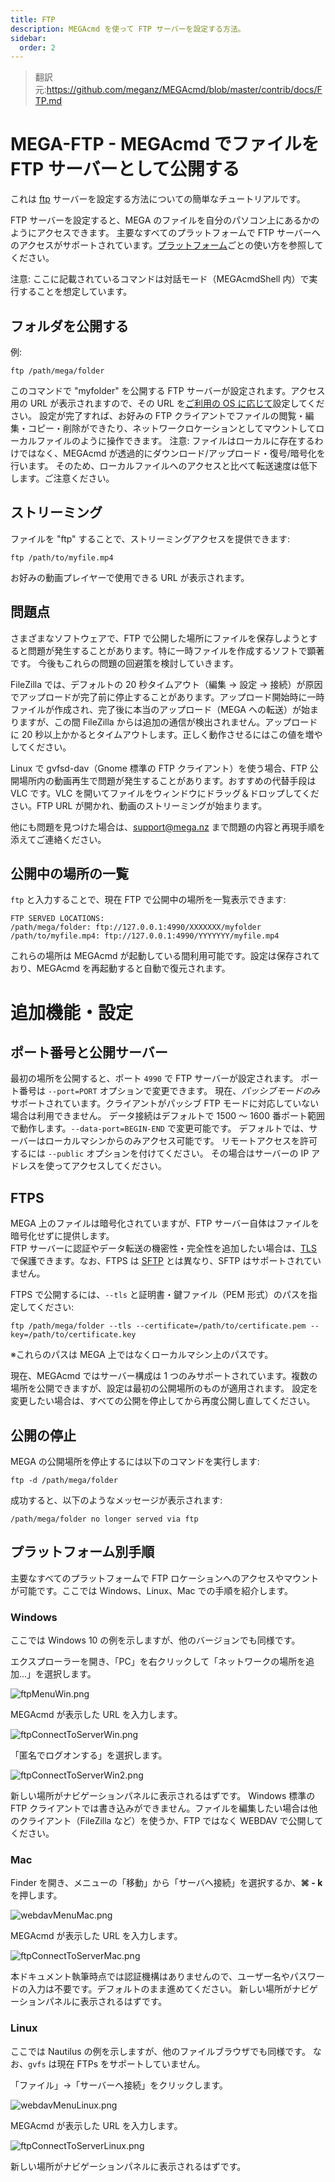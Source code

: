 ```yaml
---
title: FTP
description: MEGAcmd を使って FTP サーバーを設定する方法。
sidebar:
  order: 2
---
```


> 翻訳元:https://github.com/meganz/MEGAcmd/blob/master/contrib/docs/FTP.md

# MEGA-FTP - MEGAcmd でファイルを FTP サーバーとして公開する

これは [ftp](https://en.wikipedia.org/wiki/File_Transfer_Protocol) サーバーを設定する方法についての簡単なチュートリアルです。

FTP サーバーを設定すると、MEGA のファイルを自分のパソコン上にあるかのようにアクセスできます。
主要なすべてのプラットフォームで FTP サーバーへのアクセスがサポートされています。[プラットフォーム](#platforms)ごとの使い方を参照してください。

注意: ここに記載されているコマンドは対話モード（MEGAcmdShell 内）で実行することを想定しています。

## フォルダを公開する

例:

```
ftp /path/mega/folder
```

このコマンドで "myfolder" を公開する FTP サーバーが設定されます。アクセス用の URL が表示されますので、その URL を[ご利用の OS に応じて](#platforms)設定してください。
設定が完了すれば、お好みの FTP クライアントでファイルの閲覧・編集・コピー・削除ができたり、ネットワークロケーションとしてマウントしてローカルファイルのように操作できます。
注意: ファイルはローカルに存在するわけではなく、MEGAcmd が透過的にダウンロード/アップロード・復号/暗号化を行います。
そのため、ローカルファイルへのアクセスと比べて転送速度は低下します。ご注意ください。

## ストリーミング

ファイルを "ftp" することで、ストリーミングアクセスを提供できます:

```
ftp /path/to/myfile.mp4
```

お好みの動画プレイヤーで使用できる URL が表示されます。

## 問題点

さまざまなソフトウェアで、FTP で公開した場所にファイルを保存しようとすると問題が発生することがあります。特に一時ファイルを作成するソフトで顕著です。
今後もこれらの問題の回避策を検討していきます。

FileZilla では、デフォルトの 20 秒タイムアウト（編集 → 設定 → 接続）が原因でアップロードが完了前に停止することがあります。アップロード開始時に一時ファイルが作成され、完了後に本当のアップロード（MEGA への転送）が始まりますが、この間 FileZilla からは追加の通信が検出されません。アップロードに 20 秒以上かかるとタイムアウトします。正しく動作させるにはこの値を増やしてください。

Linux で gvfsd-dav（Gnome 標準の FTP クライアント）を使う場合、FTP 公開場所内の動画再生で問題が発生することがあります。おすすめの代替手段は VLC です。VLC を開いてファイルをウィンドウにドラッグ＆ドロップしてください。FTP URL が開かれ、動画のストリーミングが始まります。

他にも問題を見つけた場合は、support@mega.nz まで問題の内容と再現手順を添えてご連絡ください。

## 公開中の場所の一覧

`ftp` と入力することで、現在 FTP で公開中の場所を一覧表示できます:

```
FTP SERVED LOCATIONS:
/path/mega/folder: ftp://127.0.0.1:4990/XXXXXXX/myfolder
/path/to/myfile.mp4: ftp://127.0.0.1:4990/YYYYYYY/myfile.mp4
```

これらの場所は MEGAcmd が起動している間利用可能です。設定は保存されており、MEGAcmd を再起動すると自動で復元されます。

# 追加機能・設定

## ポート番号と公開サーバー

最初の場所を公開すると、ポート `4990` で FTP サーバーが設定されます。
ポート番号は `--port=PORT` オプションで変更できます。
現在、*パッシブモードのみ*サポートされています。クライアントがパッシブ FTP モードに対応していない場合は利用できません。
データ接続はデフォルトで 1500 ～ 1600 番ポート範囲で動作します。`--data-port=BEGIN-END` で変更可能です。
デフォルトでは、サーバーはローカルマシンからのみアクセス可能です。
リモートアクセスを許可するには `--public` オプションを付けてください。
その場合はサーバーの IP アドレスを使ってアクセスしてください。

## FTPS

MEGA 上のファイルは暗号化されていますが、FTP サーバー自体はファイルを暗号化せずに提供します。\
FTP サーバーに認証やデータ転送の機密性・完全性を追加したい場合は、[TLS](https://wikipedia.org/wiki/Transport_Layer_Security) で保護できます。なお、FTPS は [SFTP](https://es.wikipedia.org/wiki/SSH_File_Transfer_Protocol) とは異なり、SFTP はサポートされていません。

FTPS で公開するには、`--tls` と証明書・鍵ファイル（PEM 形式）のパスを指定してください:

```
ftp /path/mega/folder --tls --certificate=/path/to/certificate.pem --key=/path/to/certificate.key
```

※これらのパスは MEGA 上ではなくローカルマシン上のパスです。

現在、MEGAcmd ではサーバー構成は 1 つのみサポートされています。複数の場所を公開できますが、設定は最初の公開場所のものが適用されます。
設定を変更したい場合は、すべての公開を停止してから再度公開し直してください。

## 公開の停止

MEGA の公開場所を停止するには以下のコマンドを実行します:

```
ftp -d /path/mega/folder
```

成功すると、以下のようなメッセージが表示されます:

```
/path/mega/folder no longer served via ftp
```

## プラットフォーム別手順

主要なすべてのプラットフォームで FTP ロケーションへのアクセスやマウントが可能です。ここでは Windows、Linux、Mac での手順を紹介します。

### Windows

ここでは Windows 10 の例を示しますが、他のバージョンでも同様です。

エクスプローラーを開き、「PC」を右クリックして「ネットワークの場所を追加...」を選択します。

![ftpMenuWin.png](public/assets/mega-cmd/ftpMenuWin.png?raw=true 'ftpMenuWin.png')

MEGAcmd が表示した URL を入力します。

![ftpConnectToServerWin.png](public/assets/mega-cmd/ftpConnectToServerWin.png?raw=true 'ftpConnectToServerWin.png')

「匿名でログオンする」を選択します。

![ftpConnectToServerWin2.png](public/assets/mega-cmd/ftpConnectToServerWin2.png?raw=true 'ftpConnectToServerWin2.png')

新しい場所がナビゲーションパネルに表示されるはずです。
Windows 標準の FTP クライアントでは書き込みができません。ファイルを編集したい場合は他のクライアント（FileZilla など）を使うか、FTP ではなく WEBDAV で公開してください。

### Mac

Finder を開き、メニューの「移動」から「サーバへ接続」を選択するか、**&#x2318; - k** を押します。

![webdavMenuMac.png](public/assets/mega-cmd/webdavMenuMac.png?raw=true 'webdavMenuMac.png')

MEGAcmd が表示した URL を入力します。

![ftpConnectToServerMac.png](public/assets/mega-cmd/ftpConnectToServerMac.png?raw=true 'ftpConnectToServerMac.png')

本ドキュメント執筆時点では認証機構はありませんので、ユーザー名やパスワードの入力は不要です。デフォルトのまま進めてください。
新しい場所がナビゲーションパネルに表示されるはずです。

### Linux

ここでは Nautilus の例を示しますが、他のファイルブラウザでも同様です。
なお、`gvfs` は現在 FTPs をサポートしていません。

「ファイル」→「サーバーへ接続」をクリックします。

![webdavMenuLinux.png](public/assets/mega-cmd/webdavMenuLinux.png?raw=true 'webdavMenuLinux.png')

MEGAcmd が表示した URL を入力します。

![ftpConnectToServerLinux.png](public/assets/mega-cmd/ftpConnectToServerLinux.png?raw=true 'ftpConnectToServerLinux.png')

新しい場所がナビゲーションパネルに表示されるはずです。
